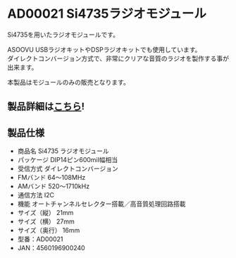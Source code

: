 # AD00021 Si4735ラジオモジュール

Si4735を用いたラジオモジュールです。  

ASOOVU USBラジオキットやDSPラジオキットでも使用しています。  
ダイレクトコンバージョン方式で、非常にクリアな音質のラジオを製作する事が出来ます。   

本製品はモジュールのみの販売となります。  

## 製品詳細は[こちら](https://a-desk.jp/project/hobby/ASOOBU/Si4735RADIO.pdf)!

## 製品仕様
 - 商品名 	Si4735 ラジオモジュール
 - パッケージ 	DIP14ピン600mil幅相当
 - 受信方式 	ダイレクトコンバージョン
 - FMバンド 	64～108MHz
 - AMバンド 	520～1710kHz
 - 通信方法 	I2C
 - 機能 	オートチャンネルセレクター搭載／高音質処理回路搭載
 - サイズ（縦） 	21mm
 - サイズ（横） 	27mm
 - サイズ（奥行） 	16mm
 - 型番：AD00021
 - JAN：4560196900240